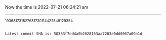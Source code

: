 Now the time is 2022-07-21 06:24:21 am

---

<small>193681731827681730114422549129354</small>

```txt

Latest commit SHA is: 50383f7ed4a0b2628163aa7203a0dd0007a09a1d
```
